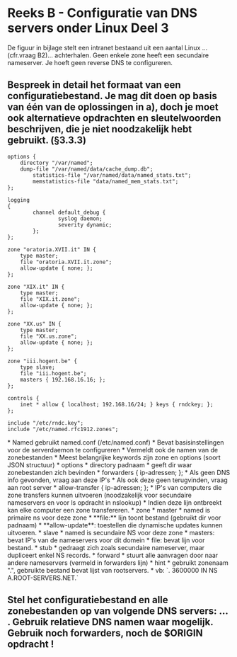 # Reeks B - Configuratie van DNS servers onder Linux Deel 3

De figuur in bijlage stelt een intranet bestaand uit een aantal Linux ...(cfr.vraag B2)... achterhalen. Geen enkele zone heeft een secundaire nameserver. Je hoeft geen reverse DNS te configureren.

## Bespreek in detail het formaat van een configuratiebestand. Je mag dit doen op basis van één van de oplossingen in a), doch je moet ook alternatieve opdrachten en sleutelwoorden beschrijven, die je niet noodzakelijk hebt gebruikt. (§3.3.3)

    options {
    	directory "/var/named";
    	dump-file "/var/named/data/cache_dump.db";
    		statistics-file "/var/named/data/named_stats.txt";
    		memstatistics-file "data/named_mem_stats.txt";
    };

    logging
    {
    		channel default_debug {
    				syslog daemon;
    				severity dynamic;
    		};
    };

    zone "oratoria.XVII.it" IN {
    	type master;
    	file "oratoria.XVII.it.zone";
    	allow-update { none; };
    };

    zone "XIX.it" IN {
    	type master;
    	file "XIX.it.zone";
    	allow-update { none; };
    };

    zone "XX.us" IN {
    	type master;
    	file "XX.us.zone";
    	allow-update { none; };
    };

    zone "iii.hogent.be" {
        type slave;
        file "iii.hogent.be";
        masters { 192.168.16.16; };
    };

    controls {
    	inet * allow { localhost; 192.168.16/24; } keys { rndckey; };
    };

    include "/etc/rndc.key";
    include "/etc/named.rfc1912.zones";

<p style="page-break-after:always;"></p>
* Named gebruikt named.conf (/etc/named.conf)
* Bevat basisinstellingen voor de serverdaemon te configureren
* Vermeldt ook de namen van de zonebestanden
* Meest belangrijke keywords zijn zone en options (soort JSON structuur)
* options
    * directory padnaam 
        * geeft dir waar zonebestanden zich bevinden
    * forwarders { ip-adressen; }; 
        * Als geen DNS info gevonden, vraag aan deze IP's
        * Als ook deze geen terugvinden, vraag aan root server
    * allow-transfer { ip-adressen; }; 
        * IP's van computers die zone transfers kunnen uitvoeren (noodzakelijk voor secundaire nameservers en voor ls opdracht in nslookup)
        * Indien deze lijn ontbreekt kan elke computer een zone transfereren.
* zone
    * master
        * named is primaire ns voor deze zone
        * **file:** lijn toont bestand (gebruikt dir voor padnaam)
        * **allow-update**: toestellen die dynamische updates kunnen uitvoeren.
    * slave
        * named is secundaire NS voor deze zone
        * masters: bevat IP's van de nameservers voor dit domein
        * file: bevat lijn voor bestand.
    * stub
        * gedraagt zich zoals secundaire nameserver, maar dupliceert enkel NS records.
    * forward
        * stuurt alle aanvragen door naar andere nameservers (vermeld in forwarders lijn)
    * hint
        * gebruikt zonenaam ".",  gebruikte bestand bevat lijst van rootservers.
        * vb: `.    3600000 IN NS A.ROOT-SERVERS.NET.`

## Stel het configuratiebestand en alle zonebestanden op van volgende DNS servers: ... . Gebruik relatieve DNS namen waar mogelijk. Gebruik noch forwarders, noch de $ORIGIN opdracht !
